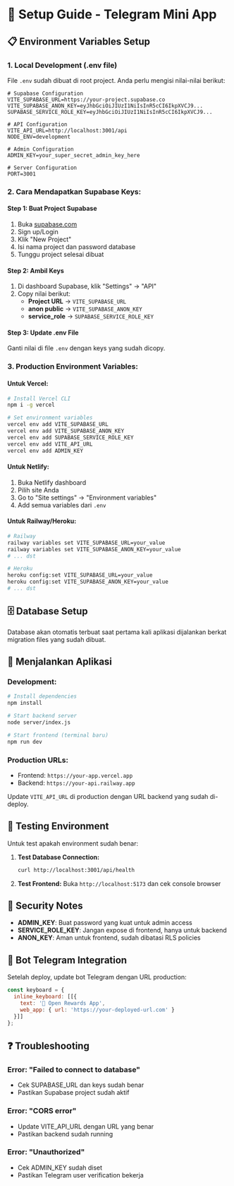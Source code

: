 # 🚀 Setup Guide - Telegram Mini App

## 📋 Environment Variables Setup

### 1. **Local Development (.env file)**
File `.env` sudah dibuat di root project. Anda perlu mengisi nilai-nilai berikut:

```env
# Supabase Configuration
VITE_SUPABASE_URL=https://your-project.supabase.co
VITE_SUPABASE_ANON_KEY=eyJhbGciOiJIUzI1NiIsInR5cCI6IkpXVCJ9...
SUPABASE_SERVICE_ROLE_KEY=eyJhbGciOiJIUzI1NiIsInR5cCI6IkpXVCJ9...

# API Configuration
VITE_API_URL=http://localhost:3001/api
NODE_ENV=development

# Admin Configuration
ADMIN_KEY=your_super_secret_admin_key_here

# Server Configuration
PORT=3001
```

### 2. **Cara Mendapatkan Supabase Keys:**

#### Step 1: Buat Project Supabase
1. Buka [supabase.com](https://supabase.com)
2. Sign up/Login
3. Klik "New Project"
4. Isi nama project dan password database
5. Tunggu project selesai dibuat

#### Step 2: Ambil Keys
1. Di dashboard Supabase, klik "Settings" → "API"
2. Copy nilai berikut:
   - **Project URL** → `VITE_SUPABASE_URL`
   - **anon public** → `VITE_SUPABASE_ANON_KEY`  
   - **service_role** → `SUPABASE_SERVICE_ROLE_KEY`

#### Step 3: Update .env File
Ganti nilai di file `.env` dengan keys yang sudah dicopy.

### 3. **Production Environment Variables:**

#### Untuk Vercel:
```bash
# Install Vercel CLI
npm i -g vercel

# Set environment variables
vercel env add VITE_SUPABASE_URL
vercel env add VITE_SUPABASE_ANON_KEY
vercel env add SUPABASE_SERVICE_ROLE_KEY
vercel env add VITE_API_URL
vercel env add ADMIN_KEY
```

#### Untuk Netlify:
1. Buka Netlify dashboard
2. Pilih site Anda
3. Go to "Site settings" → "Environment variables"
4. Add semua variables dari `.env`

#### Untuk Railway/Heroku:
```bash
# Railway
railway variables set VITE_SUPABASE_URL=your_value
railway variables set VITE_SUPABASE_ANON_KEY=your_value
# ... dst

# Heroku
heroku config:set VITE_SUPABASE_URL=your_value
heroku config:set VITE_SUPABASE_ANON_KEY=your_value
# ... dst
```

## 🗄️ Database Setup

Database akan otomatis terbuat saat pertama kali aplikasi dijalankan berkat migration files yang sudah dibuat.

## 🚀 Menjalankan Aplikasi

### Development:
```bash
# Install dependencies
npm install

# Start backend server
node server/index.js

# Start frontend (terminal baru)
npm run dev
```

### Production URLs:
- Frontend: `https://your-app.vercel.app`
- Backend: `https://your-api.railway.app`

Update `VITE_API_URL` di production dengan URL backend yang sudah di-deploy.

## 🔧 Testing Environment

Untuk test apakah environment sudah benar:

1. **Test Database Connection:**
   ```bash
   curl http://localhost:3001/api/health
   ```

2. **Test Frontend:**
   Buka `http://localhost:5173` dan cek console browser

## 🔐 Security Notes

- **ADMIN_KEY**: Buat password yang kuat untuk admin access
- **SERVICE_ROLE_KEY**: Jangan expose di frontend, hanya untuk backend
- **ANON_KEY**: Aman untuk frontend, sudah dibatasi RLS policies

## 📱 Bot Telegram Integration

Setelah deploy, update bot Telegram dengan URL production:

```javascript
const keyboard = {
  inline_keyboard: [[{
    text: '🚀 Open Rewards App',
    web_app: { url: 'https://your-deployed-url.com' }
  }]]
};
```

## ❓ Troubleshooting

### Error: "Failed to connect to database"
- Cek SUPABASE_URL dan keys sudah benar
- Pastikan Supabase project sudah aktif

### Error: "CORS error"
- Update VITE_API_URL dengan URL yang benar
- Pastikan backend sudah running

### Error: "Unauthorized"
- Cek ADMIN_KEY sudah diset
- Pastikan Telegram user verification bekerja